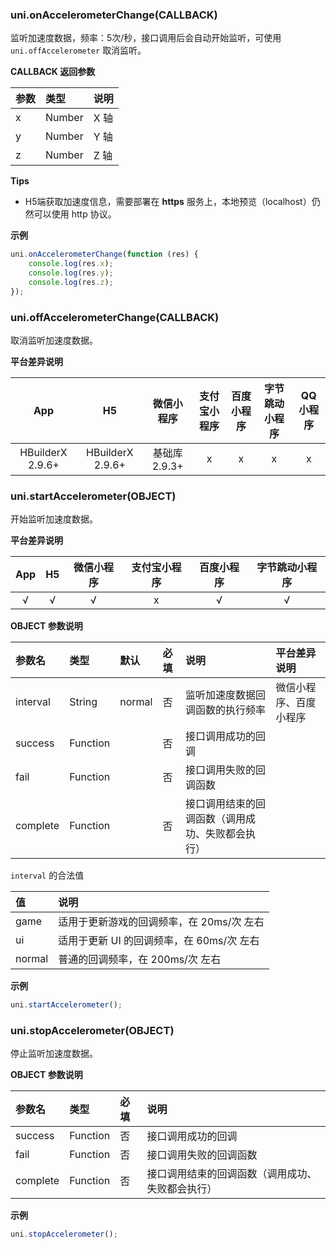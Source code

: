 ### uni.onAccelerometerChange(CALLBACK)
监听加速度数据，频率：5次/秒，接口调用后会自动开始监听，可使用 ``uni.offAccelerometer`` 取消监听。

**CALLBACK 返回参数**

|参数|类型|说明|
|:-|:-|:-|
|x|Number|X 轴|
|y|Number|Y 轴|
|z|Number|Z 轴|

**Tips**

- H5端获取加速度信息，需要部署在 **https** 服务上，本地预览（localhost）仍然可以使用 http 协议。

**示例**

```javascript
uni.onAccelerometerChange(function (res) {
	console.log(res.x);
	console.log(res.y);
	console.log(res.z);
});
```

### uni.offAccelerometerChange(CALLBACK)
取消监听加速度数据。

**平台差异说明**

|App|H5|微信小程序|支付宝小程序|百度小程序|字节跳动小程序|QQ小程序|
|:-:|:-:|:-:|:-:|:-:|:-:|:-:|
|HBuilderX 2.9.6+|HBuilderX 2.9.6+|基础库 2.9.3+|x|x|x|x|

### uni.startAccelerometer(OBJECT)
开始监听加速度数据。

**平台差异说明**

|App|H5|微信小程序|支付宝小程序|百度小程序|字节跳动小程序|
|:-:|:-:|:-:|:-:|:-:|:-:|
|√|√|√|x|√|√|

**OBJECT 参数说明**

|参数名|类型|默认|必填|说明|平台差异说明|
|:-|:-|:-|:-|:-|:-|
|interval|String|normal|否|监听加速度数据回调函数的执行频率|微信小程序、百度小程序|
|success|Function||否|接口调用成功的回调||
|fail|Function||否|接口调用失败的回调函数||
|complete|Function||否|接口调用结束的回调函数（调用成功、失败都会执行）|&nbsp;|

`interval` 的合法值

|值|说明|
|:-|:-|
|game|适用于更新游戏的回调频率，在 20ms/次 左右|
|ui|适用于更新 UI 的回调频率，在 60ms/次 左右|
|normal|普通的回调频率，在 200ms/次 左右|


**示例**

```javascript
uni.startAccelerometer();
```

### uni.stopAccelerometer(OBJECT)
停止监听加速度数据。

**OBJECT 参数说明**

|参数名|类型|必填|说明|
|:-|:-|:-|:-|
|success|Function|否|接口调用成功的回调|
|fail|Function|否|接口调用失败的回调函数|
|complete|Function|否|接口调用结束的回调函数（调用成功、失败都会执行）|

**示例**

```javascript
uni.stopAccelerometer();
```
